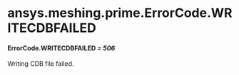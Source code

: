 # ansys.meshing.prime.ErrorCode.WRITECDBFAILED



#### ErrorCode.WRITECDBFAILED *= 506*

Writing CDB file failed.

<!-- !! processed by numpydoc !! -->
